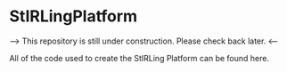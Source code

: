 # StIRLingPlatform

--> This repository is still under construction.  Please check back later. <--

All of the code used to create the StIRLing Platform can be found here.
